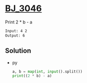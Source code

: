 # [BJ_3046](https://acmicpc.net/problem/3046)

Print 2 * b - a

```txt
Input: 4 2
Output: 6
```

## Solution

* py

  ```py
  a, b = map(int, input().split())
  print((2 * b) - a)
  ```
